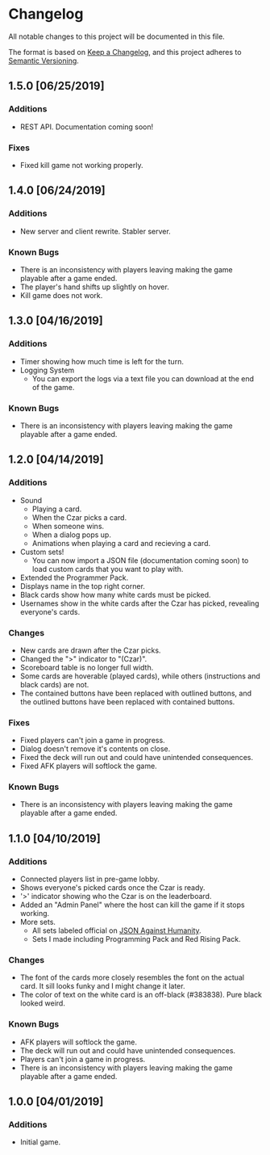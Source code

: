 # Changelog
All notable changes to this project will be documented in this file.

The format is based on [Keep a Changelog](https://keepachangelog.com/en/1.0.0/),
and this project adheres to [Semantic Versioning](https://semver.org/spec/v2.0.0.html).

## 1.5.0 [06/25/2019]
### Additions
- REST API. Documentation coming soon!

### Fixes
- Fixed kill game not working properly.

## 1.4.0 [06/24/2019]
### Additions
- New server and client rewrite. Stabler server.
### Known Bugs
- There is an inconsistency with players leaving making the game playable after a game ended.
- The player's hand shifts up slightly on hover.
- Kill game does not work.

## 1.3.0 [04/16/2019]
### Additions
- Timer showing how much time is left for the turn.
- Logging System
  - You can export the logs via a text file you can download at the end of the game.

### Known Bugs
- There is an inconsistency with players leaving making the game playable after a game ended.

## 1.2.0 [04/14/2019]
### Additions
- Sound
  - Playing a card.
  - When the Czar picks a card.
  - When someone wins.
  - When a dialog pops up.
  - Animations when playing a card and recieving a card.
- Custom sets!
  - You can now import a JSON file (documentation coming soon) to load custom cards that you want to play with.
- Extended the Programmer Pack.
- Displays name in the top right corner.
- Black cards show how many white cards must be picked.
- Usernames show in the white cards after the Czar has picked, revealing everyone's cards.

### Changes
- New cards are drawn after the Czar picks.
- Changed the ">" indicator to "(Czar)".
- Scoreboard table is no longer full width.
- Some cards are hoverable (played cards), while others (instructions and black cards) are not.
- The contained buttons have been replaced with outlined buttons, and the outlined buttons have been replaced with contained buttons.

### Fixes
- Fixed players can't join a game in progress.
- Dialog doesn't remove it's contents on close.
- Fixed the deck will run out and could have unintended consequences.
- Fixed AFK players will softlock the game.

### Known Bugs
- There is an inconsistency with players leaving making the game playable after a game ended.

## 1.1.0 [04/10/2019]
### Additions
- Connected players list in pre-game lobby.
- Shows everyone's picked cards once the Czar is ready.
- '>' indicator showing who the Czar is on the leaderboard.
- Added an "Admin Panel" where the host can kill the game if it stops working.
- More sets.
  - All sets labeled official on [JSON Against Humanity](https://crhallberg.com/cah/).
  - Sets I made including Programming Pack and Red Rising Pack.

### Changes
- The font of the cards more closely resembles the font on the actual card. It sill looks funky and I might change it later.
- The color of text on the white card is an off-black (#383838). Pure black looked weird.

### Known Bugs
- AFK players will softlock the game.
- The deck will run out and could have unintended consequences.
- Players can't join a game in progress.
- There is an inconsistency with players leaving making the game playable after a game ended.

## 1.0.0 [04/01/2019]
### Additions
- Initial game.
